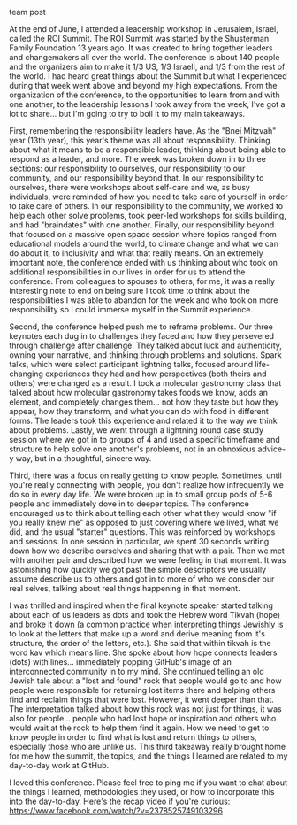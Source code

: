 team post

At the end of June, I attended a leadership workshop in Jerusalem, Israel, called the ROI Summit. The ROI Summit was started by the Shusterman Family Foundation 13 years ago. It was created to bring together leaders and changemakers all over the world. The conference is about 140 people and the organizers aim to make it 1/3 US, 1/3 Israeli, and 1/3 from the rest of the world. I had heard great things about the Summit but what I experienced during that week went above and beyond my high expectations. From the organization of the conference, to the opportunities to learn from and with one another, to the leadership lessons I took away from the week, I've got a lot to share... but I'm going to try to boil it to my main takeaways.

First, remembering the responsibility leaders have. As the "Bnei Mitzvah" year (13th year), this year's theme was all about responsibility. Thinking about what it means to be a responsible leader, thinking about being able to respond as a leader, and more. The week was broken down in to three sections: our responsibility to ourselves, our responsibility to our community, and our responsibility beyond that. In our responsibility to ourselves, there were workshops about self-care and we, as busy individuals, were reminded of how you need to take care of yourself in order to take care of others. In our responsibility to the community, we worked to help each other solve problems, took peer-led workshops for skills building, and had "braindates" with one another. Finally, our responsibility beyond that focused on a massive open space session where topics ranged from educational models around the world, to climate change and what we can do about it, to inclusivity and what that really means. On an extremely important note, the conference ended with us thinking about who took on additional responsibilities in our lives in order for us to attend the conference. From colleagues to spouses to others, for me, it was a really interesting note to end on being sure I took time to think about the responsibilities I was able to abandon for the week and who took on more responsibility so I could immerse myself in the Summit experience.

Second, the conference helped push me to reframe problems. Our three keynotes each dug in to challenges they faced and how they persevered through challenge after challenge. They talked about luck and authenticity, owning your narrative, and thinking through problems and solutions. Spark talks, which were select participant lightning talks, focused around life-changing experiences they had and how perspectives (both theirs and others) were changed as a result. I took a molecular gastronomy class that talked about how molecular gastronomy takes foods we know, adds an element, and completely changes them... not how they taste but how they appear, how they transform, and what you can do with food in different forms. The leaders took this experience and related it to the way we think about problems. Lastly, we went through a lightning round case study session where we got in to groups of 4 and used a specific timeframe and structure to help solve one another's problems, not in an obnoxious advice-y way, but in a thoughtful, sincere way.

Third, there was a focus on really getting to know people. Sometimes, until you're really connecting with people, you don't realize how infrequently we do so in every day life. We were broken up in to small group pods of 5-6 people and immediately dove in to deeper topics. The conference encouraged us to think about telling each other what they would know "if you really knew me" as opposed to just covering where we lived, what we did, and the usual "starter" questions. This was reinforced by workshops and sessions. In one session in particular, we spent 30 seconds writing down how we describe ourselves and sharing that with a pair. Then we met with another pair and described how we were feeling in that moment. It was astonishing how quickly we got past the simple descriptors we usually assume describe us to others and got in to more of who we consider our real selves, talking about real things happening in that moment.

I was thrilled and inspired when the final keynote speaker started talking about each of us leaders as dots and took the Hebrew word Tikvah (hope) and broke it down (a common practice when interpreting things Jewishly is to look at the letters that make up a word and derive meaning from it's structure, the order of the letters, etc.). She said that within tikvah is the word kav which means line. She spoke about how hope connects leaders (dots) with lines... immediately popping GitHub's image of an interconnected community in to my mind. She continued telling an old Jewish tale about a "lost and found" rock that people would go to and how people were responsible for returning lost items there and helping others find and reclaim things that were lost. However, it went deeper than that. The interpretation talked about how this rock was not just for things, it was also for people... people who had lost hope or inspiration and others who would wait at the rock to help them find it again. How we need to get to know people in order to find what is lost and return things to others, especially those who are unlike us. This third takeaway really brought home for me how the summit, the topics, and the things I learned are related to my day-to-day work at GitHub.

I loved this conference. Please feel free to ping me if you want to chat about the things I learned, methodologies they used, or how to incorporate this into the day-to-day. Here's the recap video if you're curious: https://www.facebook.com/watch/?v=2378525749103296
